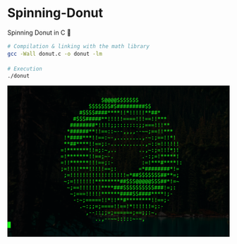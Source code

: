 # Spinning-Donut
Spinning Donut in C  :doughnut:

```sh
# Compilation & linking with the math library
gcc -Wall donut.c -o donut -lm

# Execution
./donut
```

<p align="center">
    <img src="donut_sample.png" alt="Donut terminal sample">
</p>

